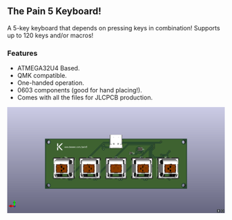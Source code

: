## The Pain 5 Keyboard!

A 5-key keyboard that depends on pressing keys in combination! Supports up to 120 keys and/or macros!

### Features
- ATMEGA32U4 Based.
- QMK compatible.
- One-handed operation.
- 0603 components (good for hand placing!).
- Comes with all the files for JLCPCB production.

![3D Model](images/pain5.png)
